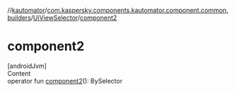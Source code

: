 //[kautomator](../../index.md)/[com.kaspersky.components.kautomator.component.common.builders](../index.md)/[UiViewSelector](index.md)/[component2](component2.md)



# component2  
[androidJvm]  
Content  
operator fun [component2](component2.md)(): BySelector  



